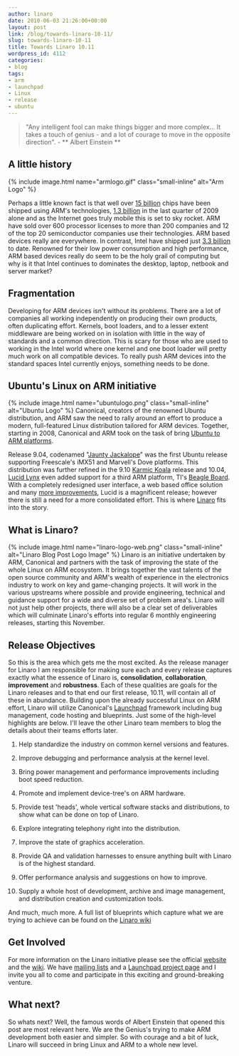 ```yaml
---
author: linaro
date: 2010-06-03 21:26:00+00:00
layout: post
link: /blog/towards-linaro-10-11/
slug: towards-linaro-10-11
title: Towards Linaro 10.11
wordpress_id: 4112
categories:
- blog
tags:
- arm
- launchpad
- Linux
- release
- ubuntu
---
```


> "Any intelligent fool can make things bigger and more complex... It takes a touch of genius - and a lot of courage to move in the opposite direction". - ** Albert Einstein **

## A little history

{% include image.html name="armlogo.gif" class="small-inline" alt="Arm Logo" %}

Perhaps a little known fact is that well over [15 billion](http://www.arm.com/about/company-profile/index.php) chips have been shipped using ARM's technologies, [1.3 billion](http://www.arm.com/about/newsroom/26746.php) in the last quarter of 2009 alone and as the Internet goes truly mobile this is set to sky rocket. ARM have sold over 600 processor licenses to more than 200 companies and 12 of the top 20 semiconductor companies use their technologies. ARM based devices really are everywhere. In contrast, Intel have shipped just [3.3 billion](http://www.extremetech.com/article2/0,2845,2363643,00.asp) to date. Renowned for their low power consumption and high performance, ARM based devices really do seem to be the holy grail of computing but why is it that Intel continues to dominates the desktop, laptop, netbook and server market?


## Fragmentation


Developing for ARM devices isn't without its problems. There are a lot of companies all working independently on producing their own products, often duplicating effort. Kernels, boot loaders, and to a lesser extent middleware are being worked on in isolation with little in the way of standards and a common direction. This is scary for those who are used to working in the Intel world where one kernel and one boot loader will pretty much work on all compatible devices. To really push ARM devices into the standard spaces Intel currently enjoys, something needs to be done.


## Ubuntu's Linux on ARM initiative

{% include image.html name="ubuntulogo.png" class="small-inline" alt="Ubuntu Logo" %}
Canonical, creators of the renowned Ubuntu distribution, and ARM saw the need to rally around an effort to produce a modern, full-featured Linux distribution tailored for ARM devices. Together, starting in 2008, Canonical and ARM took on the task of bring [Ubuntu to ARM platforms](http://www.ubuntu.com/news/arm-linux).

<!-- more -->

Release 9.04, codenamed "[Jaunty Jackalope](https://wiki.ubuntu.com/JauntyJackalope/ReleaseNotes)" was the first Ubuntu release supporting Freescale's iMX51 and Marvell's Dove platforms. This distribution was further refined in the 9.10 [Karmic Koala](https://wiki.ubuntu.com/ARM/KarmicReleaseNotes) release and 10.04, [Lucid Lynx](https://wiki.ubuntu.com/ARM/LucidReleaseNotes) even added support for a third ARM platform, TI's [Beagle Board](http://beagleboard.org/). With a completely redesigned user interface, a web based office solution and many [more improvements](http://www.linuxuk.org/2010/05/ubuntu-lucid-lynx-on-arm/), Lucid is a magnificent release; however there is still a need for a more consolidated effort. This is where [Linaro](/) fits into the story.


## What is Linaro?

{% include image.html name="linaro-logo-web.png" class="small-inline" alt="Linaro Blog Post Logo Image" %}
Linaro is an initiative undertaken by ARM, Canonical and partners with the task of improving the state of the whole Linux on ARM ecosystem. It brings together the vast talents of the open source community and ARM's wealth of experience in the electronics industry to work on key and game-changing projects. It will work in the various upstreams where possible and provide engineering, technical and guidance support for a wide and diverse set of problem area's. Linaro will not just help other projects, there will also be a clear set of deliverables which will culminate Linaro's efforts into regular 6 monthly engineering releases, starting this November.


## Release Objectives


So this is the area which gets me the most excited. As the release manager for Linaro I am responsible for making sure each and every release captures exactly what the essence of Linaro is, **consolidation**, **collaboration**, **improvement** and **robustness**. Each of these qualities are goals for the Linaro releases and to that end our first release, 10.11, will contain all of these in abundance. Building upon the already successful Linux on ARM effort, Linaro will utilize Canonical's [Launchpad](http://www.launchpad.net/) framework including bug management, code hosting and blueprints. Just some of the high-level highlights are below. I'll leave the other Linaro team members to blog the details about their teams efforts later.




  1. Help standardize the industry on common kernel versions and features.


  2. Improve debugging and performance analysis at the kernel level.


  3. Bring power management and performance improvements including boot speed reduction.


  4. Promote and implement device-tree's on ARM hardware.


  5. Provide test 'heads', whole vertical software stacks and distributions, to show what can be done on top of Linaro.


  6. Explore integrating telephony right into the distribution.


  7. Improve the state of graphics acceleration.


  8. Provide QA and validation harnesses to ensure anything built with Linaro is of the highest standard.


  9. Offer performance analysis and suggestions on how to improve.


  10. Supply a whole host of development, archive and image management, and distribution creation and customization tools.


And much, much more. A full list of blueprints which capture what we are trying to achieve can be found on the [Linaro wiki](http://wiki.linaro.org/Linaro1011/)


## Get Involved


For more information on the Linaro initiative please see the official [website]() and the [wiki](http://wiki.linaro.org). We have [mailing lists](http://lists.linaro.org) and a [Launchpad project page](http://www.launchpad.net/linaro) and I invite you all to come and participate in this exciting and ground-breaking venture.


## What next?


So whats next? Well, the famous words of Albert Einstein that opened this post are most relevant here. We are the Genius's trying to make ARM development both easier and simpler. So with courage and a bit of luck, Linaro will succeed in bring Linux and ARM to a whole new level.
